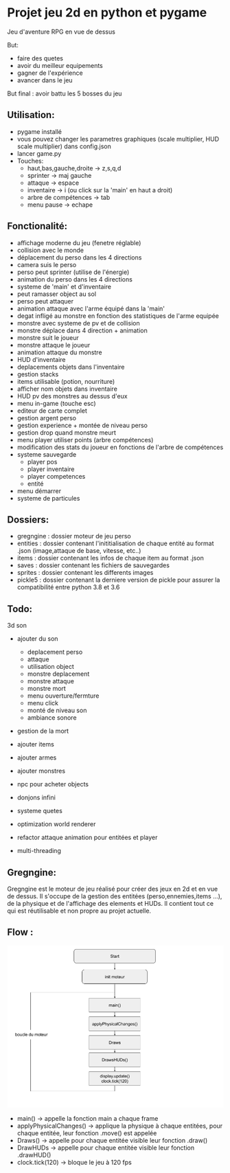 # Projet jeu 2d en python et pygame
Jeu d'aventure RPG en vue de dessus 

But:
 - faire des quetes 
 - avoir du meilleur equipements
 - gagner de l'expérience
 - avancer dans le jeu

But final : avoir battu les 5 bosses du jeu

## Utilisation:
 - pygame installé 
 - vous pouvez changer les parametres graphiques (scale multiplier, HUD scale multiplier) dans config.json
 - lancer game.py
 - Touches:
    - haut,bas,gauche,droite -> z,s,q,d
    - sprinter -> maj gauche
    - attaque -> espace
    - inventaire -> i (ou click sur la 'main' en haut a droit)
    - arbre de compétences -> tab
    - menu pause -> echape

## Fonctionalité:
 - affichage moderne du jeu (fenetre réglable)
 - collision avec le monde
 - déplacement du perso dans les 4 directions
 - camera suis le perso
 - perso peut sprinter (utilise de l'énergie)
 - animation du perso dans les 4 directions
 - systeme de 'main' et d'inventaire 
 - peut ramasser object au sol
 - perso peut attaquer
 - animation attaque avec l'arme équipé dans la 'main'
 - degat infligé au monstre en fonction des statistiques de l'arme equipée
 - monstre avec systeme de pv et de collision
 - monstre déplace dans 4 direction + animation
 - monstre suit le joueur
 - monstre attaque le joueur
 - animation attaque du monstre
 - HUD d'inventaire
 - deplacements objets dans l'inventaire
 - gestion stacks
 - items utilisable (potion, nourriture)
 - afficher nom objets dans inventaire
 - HUD pv des monstres au dessus d'eux
 - menu in-game (touche esc)
 - editeur de carte complet
 - gestion argent perso
 - gestion experience + montée de niveau perso
 - gestion drop quand monstre meurt
 - menu player utiliser points (arbre compétences)
 - modification des stats du joueur en fonctions de l'arbre de compétences
 - systeme sauvegarde
   - player pos
   - player inventaire
   - player competences
   - entité
 - menu démarrer 
 - systeme de particules
   

## Dossiers:
 - gregngine : dossier moteur de jeu perso
 - entities : dossier contenant l'inititialisation de chaque entité au format .json (image,attaque de base, vitesse, etc..)
 - items : dossier contenant les infos de chaque item au format .json
 - saves : dossier contenant les fichiers de sauvegardes
 - sprites : dossier contenant les differents images 
 - pickle5 : dossier contenant la derniere version de pickle pour assurer la compatibilité entre python 3.8 et 3.6

## Todo:
   

   3d son

 - ajouter du son
    - deplacement perso
    - attaque
    - utilisation object
    - monstre deplacement 
    - monstre attaque
    - monstre mort
    - menu ouverture/fermture
    - menu click
    - monté de niveau son
    - ambiance sonore
    
 - gestion de la mort
 - ajouter items 
 - ajouter armes
 - ajouter monstres
 - npc pour acheter objects
 - donjons infini
 - systeme quetes


 - optimization world renderer
 - refactor attaque animation pour entitées et player
 - multi-threading

## Gregngine:
Gregngine est le moteur de jeu réalisé pour créer des jeux en 2d et en vue de dessus.
Il s'occupe de la gestion des entitées (perso,ennemies,items ...), de la physique et de l'affichage des elements et HUDs.
Il contient tout ce qui est réutilisable et non propre au projet actuelle.

## Flow :

![alt text](readme/graph.png "graph")

- main() -> appelle la fonction main a chaque frame
- applyPhysicalChanges() -> applique la physique à chaque entitées, pour chaque entitée, leur fonction .move() est appelée
- Draws() -> appelle pour chaque entitée visible leur fonction .draw()
- DrawHUDs -> appelle pour chaque entitée visible leur fonction .drawHUD()
- clock.tick(120) -> bloque le jeu à 120 fps
